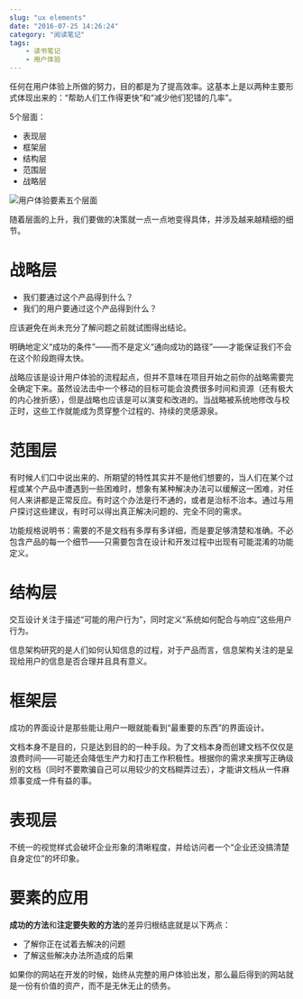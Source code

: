 ```yaml
---
slug: "ux elements"
date: "2016-07-25 14:26:24"
category: "阅读笔记"
tags:
    - 读书笔记
    - 用户体验
---
```

任何在用户体验上所做的努力，目的都是为了提高效率。这基本上是以两种主要形式体现出来的：“帮助人们工作得更快”和“减少他们犯错的几率”。

5个层面：

- 表现层
- 框架层
- 结构层
- 范围层
- 战略层

![用户体验要素五个层面](/images/five.jpeg)

随着层面的上升，我们要做的决策就一点一点地变得具体，并涉及越来越精细的细节。

# 战略层

- 我们要通过这个产品得到什么？
- 我们的用户要通过这个产品得到什么？

应该避免在尚未充分了解问题之前就试图得出结论。

明确地定义“成功的条件”——而不是定义“通向成功的路径”——才能保证我们不会在这个阶段跑得太快。

战略应该是设计用户体验的流程起点，但并不意味在项目开始之前你的战略需要完全确定下来。虽然设法击中一个移动的目标可能会浪费很多时间和资源（还有极大的内心挫折感），但是战略也应该是可以演变和改进的。当战略被系统地修改与校正时，这些工作就能成为贯穿整个过程的、持续的灵感源泉。

# 范围层

有时候人们口中说出来的、所期望的特性其实并不是他们想要的，当人们在某个过程或某个产品中遭遇到一些困难时，想象有某种解决办法可以缓解这一困难，对任何人来讲都是正常反应。有时这个办法是行不通的，或者是治标不治本。通过与用户探讨这些建议，有时可以得出真正解决问题的、完全不同的需求。

功能规格说明书：需要的不是文档有多厚有多详细，而是要足够清楚和准确。不必包含产品的每一个细节——只需要包含在设计和开发过程中出现有可能混淆的功能定义。

# 结构层

交互设计关注于描述“可能的用户行为”，同时定义“系统如何配合与响应”这些用户行为。

信息架构研究的是人们如何认知信息的过程，对于产品而言，信息架构关注的是呈现给用户的信息是否合理并且具有意义。

# 框架层

成功的界面设计是那些能让用户一眼就能看到“最重要的东西”的界面设计。

文档本身不是目的，只是达到目的的一种手段。为了文档本身而创建文档不仅仅是浪费时间——可能还会降低生产力和打击工作积极性。根据你的需求来撰写正确级别的文档（同时不要欺骗自己可以用较少的文档糊弄过去），才能讲文档从一件麻烦事变成一件有益的事。

# 表现层

不统一的视觉样式会破坏企业形象的清晰程度，并给访问者一个“企业还没搞清楚自身定位”的坏印象。



# 要素的应用

**成功的方法**和**注定要失败的方法**的差异归根结底就是以下两点：

- 了解你正在试着去解决的问题
- 了解这些解决办法所造成的后果

如果你的网站在开发的时候，始终从完整的用户体验出发，那么最后得到的网站就是一份有价值的资产，而不是无休无止的债务。